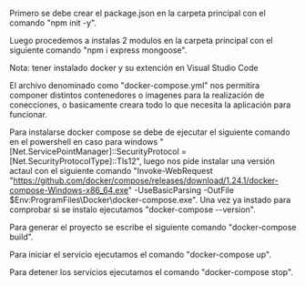 Primero se debe crear el package.json en la carpeta principal con el comando "npm init -y".

Luego procedemos a instalas 2 modulos en la carpeta principal con el siguiente comando "npm i express mongoose".

Nota: tener instalado docker y su extención en Visual Studio Code

El archivo denominado como "docker-compose.yml" nos permitira componer distintos contenedores o imagenes para la realización de conecciones, o basicamente creara todo lo que necesita la aplicación para funcionar.


Para instalarse docker compose se debe de ejecutar el siguiente comando en el powershell en caso para windows  "[Net.ServicePointManager]::SecurityProtocol = [Net.SecurityProtocolType]::Tls12", luego nos pide instalar una versión actaul con el siguiente comando "Invoke-WebRequest "https://github.com/docker/compose/releases/download/1.24.1/docker-compose-Windows-x86_64.exe" -UseBasicParsing -OutFile $Env:ProgramFiles\Docker\docker-compose.exe". Una vez ya instado para comprobar si se instalo ejecutamos "docker-compose --version".

Para generar el proyecto se escribe el siguiente comando "docker-compose build".

Para iniciar el servicio ejecutamos el comando "docker-compose up".

Para detener los servicios ejecutamos el comando "docker-compose stop".